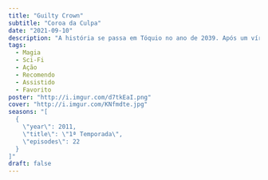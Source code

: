 ```yaml
---
title: "Guilty Crown"
subtitle: "Coroa da Culpa"
date: "2021-09-10"
description: "A história se passa em Tóquio no ano de 2039. Após um vírus não identificado batizado como \"Lost Christmas\" ser espalhado em 2029, o Japão passou a ser controlado por uma organização multinacional chamada GHQ. Ouma Shu, um garoto de 17 anos que sempre procurou evitar causar problemas as pessoas vivia uma vida monótona e insegura, até que sua vida mudou ao encontrar uma garota chamada Yuzuriha Inori, membro de uma resistência de guerrilheiros chamados de “Agentes Funerários” que usam mechas para lutar contra o governo. Após este encontro ele recebe um poder físico em sua mão direita que o permite usar o poder chamado de \"Habilidade do Rei\" para extrair armas ou ferramentas de seus amigos."
tags:
  - Magia
  - Sci-Fi
  - Ação
  - Recomendo
  - Assistido
  - Favorito
poster: "http://i.imgur.com/d7tkEaI.png"
cover: "http://i.imgur.com/KNfmdte.jpg"
seasons: "[
  {
    \"year\": 2011,
    \"title\": \"1ª Temporada\",
    \"episodes\": 22
  }
]"
draft: false
---
```

